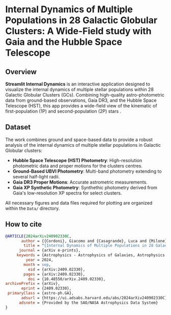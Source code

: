# Internal Dynamics of Multiple Populations in 28 Galactic Globular Clusters: A Wide-Field study with Gaia and the Hubble Space Telescope

## Overview

**Streamlit Internal Dynamics** is an interactive application designed to visualize the internal dynamics of multiple stellar populations within 28 Galactic Globular Clusters (GCs). Combining high-quality astro-photometric data from ground-based observations, Gaia DR3, and the Hubble Space Telescope (HST), this app provides a wide-field view of the kinematic of first-population (1P) and second-population (2P) stars .

## Dataset
The work combines ground and space-based data to provide a robust analysis of the internal dynamics of multiple stellar populations in Galactic Globular clusters:

- **Hubble Space Telescope (HST) Photometry**: High-resolution photometric data and proper motions for the clusters centres.
- **Ground-Based UBVI Photometry**: Multi-band photometry extending to several half-light radii.
- **Gaia DR3 Proper Motions**: Accurate astrometric measurements.
- **Gaia XP Synthetic Photometry**: Synthethic photometry derived from Gaia's low-resolution XP spectra for select clusters.

All necessary figures and data files required for plotting are organized within the `Data/` directory.

## How to cite
```bibtex
@ARTICLE{2024arXiv240902330C,
       author = {{Cordoni}, Giacomo and {Casagrande}, Luca and {Milone}, Antonino and {Dondoglio}, Emanuele and {Mastrobuono-Battisti}, Alessandra and {Jang}, Sohee and {Marino}, Anna and {Lagioia}, Edoardo and {Vittoria Legnardi}, Maria and {Ziliotto}, Tuila and {Muratore}, Fabrizio and {Mehta}, Vernica and {Lacchin}, Elena and {Tailo}, Marco},
        title = "{Internal Dynamics of Multiple Populations in 28 Galactic Globular Clusters: A Wide-Field study with Gaia and the Hubble Space Telescope}",
      journal = {arXiv e-prints},
     keywords = {Astrophysics - Astrophysics of Galaxies, Astrophysics - Solar and Stellar Astrophysics},
         year = 2024,
        month = sep,
          eid = {arXiv:2409.02330},
        pages = {arXiv:2409.02330},
          doi = {10.48550/arXiv.2409.02330},
archivePrefix = {arXiv},
       eprint = {2409.02330},
 primaryClass = {astro-ph.GA},
       adsurl = {https://ui.adsabs.harvard.edu/abs/2024arXiv240902330C},
      adsnote = {Provided by the SAO/NASA Astrophysics Data System}
}
```